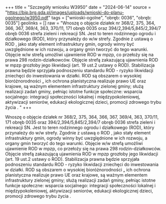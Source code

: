 +++
title = "Szczegóły wniosku W3950"
date = "2024-06-14"
source = "https://bip.brg.gda.pl/images/uploads/wnioski-do-planu-ogolnego/w3950.pdf"
tags = ["wnioski-ogolne", "obręb: 0036", "obręb: 0035"]
geolinks = []
raw = "Wnoszę o objęcie działek nr 368/2, 375, 364, 366, 367, 369/4, 363, 370/11, 171 obręb 0035 oraz 394/2,394/5,845/2,394/7 obręb 0036 strefa zieleni i rekreacji SN. Jest to teren rodzinnego ogrodu i działkowego (ROD), który przynależy do w/w strefy. Zgodnie z ustawą o ROD , jako stały element infrastruktury gmin, ogrody winny być uwzględnione w ich rozwoju, a organy gmin tworzyć do tego warunki. Objęcie w/w strefą umożliwi ujawnienie ROD w mpzp, co przełoży się na prawa 298 rodzin-działkowców. Objęcie strefą zakazującą ujawnienia ROD w mpzp grozłoby jego likwidacji (art. 19 ust.2 ustawy o ROD). Stabilizacja prawna będzie sprzyjała podnoszeniu standardu ROD - ryzyko likwidacji zniechęci do inwestowania w działki. ROD są obszarem o wysokiej bioróżnorodności „ ich ochrona planistyczna realizuje prawo UE oraz krajowe, są ważnym elementem infrastruktury zielonej gminy; służą realizacji zadań gminy, pełniąc istotne funkcje społeczne: wsparcia socjalnego: integracji społeczności lokalnej i międzypokoleniowej, aktywizacji seniorów, edukacji ekologicznej dzieci, promocji zdrowego trybu życia . "
+++

Wnoszę o objęcie działek nr 368/2, 375, 364, 366, 367, 369/4, 363, 370/11, 171 obręb 0035
oraz 394/2,394/5,845/2,394/7 obręb 0036 strefa zieleni i rekreacji SN. Jest to teren rodzinnego ogrodu
i działkowego (ROD), który przynależy do w/w strefy. Zgodnie z ustawą o ROD , jako stały element
infrastruktury gmin, ogrody winny być uwzględnione w ich rozwoju, a organy gmin tworzyć do tego warunki.
Objęcie w/w strefą umożliwi ujawnienie ROD w mpzp, co przełoży się na prawa 298 rodzin-działkowców.
Objęcie strefą zakazującą ujawnienia ROD w mpzp grozłoby jego likwidacji (art. 19 ust.2 ustawy o ROD).
Stabilizacja prawna będzie sprzyjała podnoszeniu standardu ROD - ryzyko likwidacji zniechęci do
inwestowania w działki. ROD są obszarem o wysokiej bioróżnorodności „ ich ochrona planistyczna realizuje
prawo UE oraz krajowe, są ważnym elementem infrastruktury zielonej gminy; służą realizacji zadań gminy,
pełniąc istotne funkcje społeczne: wsparcia socjalnego: integracji społeczności lokalnej i międzypokoleniowej,
aktywizacji seniorów, edukacji ekologicznej dzieci, promocji zdrowego trybu życia .



